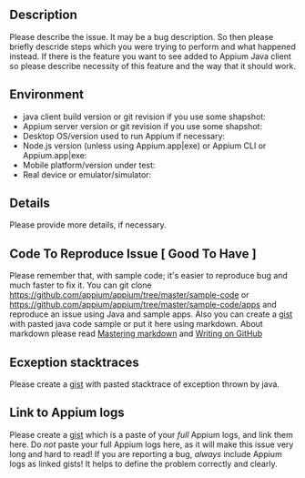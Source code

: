 ## Description

Please describe the issue. It may be a bug description. So then please briefly descride steps which you were trying to perform and what happened instead.
If there is the feature you want to see added to Appium Java client so please describe necessity of this feature and the way that it should work.

## Environment

* java client build version or git revision if you use some shapshot:
* Appium server version or git revision if you use some shapshot:
* Desktop OS/version used to run Appium if necessary:
* Node.js version (unless using Appium.app|exe) or Appium CLI or Appium.app|exe:
* Mobile platform/version under test:
* Real device or emulator/simulator:

## Details

Please provide more details, if necessary.


## Code To Reproduce Issue [ Good To Have ]

Please remember that, with sample code; it's easier to reproduce bug and much faster to fix it.
You can git clone https://github.com/appium/appium/tree/master/sample-code or https://github.com/appium/appium/tree/master/sample-code/apps and reproduce an issue using Java and sample apps.
Also you can create a [gist](https://gist.github.com) with pasted java code sample or put it here using markdown. About markdown please read [Mastering markdown](https://guides.github.com/features/mastering-markdown/) and 
[Writing on GitHub](https://help.github.com/categories/writing-on-github/)

## Ecxeption stacktraces

Please create a [gist](https://gist.github.com) with pasted stacktrace of exception thrown by java.

## Link to Appium logs

Please create a [gist](https://gist.github.com) which is a paste of your _full_ Appium logs, and link them here. Do _not_ paste your full Appium logs here, as it will make this issue very long and hard to read! 
If you are reporting a bug, _always_ include Appium logs as linked gists! It helps to define the problem correctly and clearly. 
